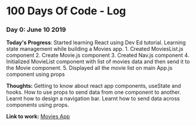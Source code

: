 # 100 Days Of Code - Log

### Day 0: June 10 2019 

**Today's Progress**: Started learning React using Dev Ed tutorial. Learning state management while building a Movies app. 
    1. Created MoviesList.js component 
    2. Create Movie.js component
    3. Created Nav.js component
    4. Initialized MovieList component with list of movies data and then send it to the Movie component.
    5. Displayed all the movie list on main App.js component using props

**Thoughts:** Getting to know about react app components, useState and hooks. How to use props to send data from one component to another. Learnt how to design a navigation bar. Learnt how to send data across components using props.

**Link to work:** [Movies App](https://github.com/NinthSnail/state-management)


